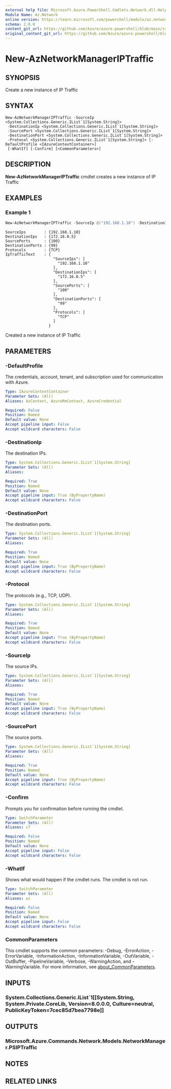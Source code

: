 ```yaml
---
external help file: Microsoft.Azure.PowerShell.Cmdlets.Network.dll-Help.xml
Module Name: Az.Network
online version: https://learn.microsoft.com/powershell/module/az.network/new-aznetworkmanageriptraffic
schema: 2.0.0
content_git_url: https://github.com/Azure/azure-powershell/blob/main/src/Network/Network/help/New-AzNetworkManagerIPTraffic.md
original_content_git_url: https://github.com/Azure/azure-powershell/blob/main/src/Network/Network/help/New-AzNetworkManagerIPTraffic.md
---
```


# New-AzNetworkManagerIPTraffic

## SYNOPSIS
Create a new instance of IP Traffic
## SYNTAX

```
New-AzNetworkManagerIPTraffic -SourceIp <System.Collections.Generic.IList`1[System.String]>
 -DestinationIp <System.Collections.Generic.IList`1[System.String]>
 -SourcePort <System.Collections.Generic.IList`1[System.String]>
 -DestinationPort <System.Collections.Generic.IList`1[System.String]>
 -Protocol <System.Collections.Generic.IList`1[System.String]> [-DefaultProfile <IAzureContextContainer>]
 [-WhatIf] [-Confirm] [<CommonParameters>]
```

## DESCRIPTION
**New-AzNetworkManagerIPTraffic** cmdlet creates a new instance of IP Traffic
## EXAMPLES

### Example 1
```powershell
New-AzNetworkManagerIPTraffic -SourceIp @("192.168.1.10") -DestinationIp @("172.16.0.5") -SourcePort @("100") -DestinationPort @("99") -Protocol @("TCP")
```

```output
SourceIps        : {192.168.1.10}
DestinationIps   : {172.16.0.5}
SourcePorts      : {100}
DestinationPorts : {99}
Protocols        : {TCP}
IpTrafficText    : {
                     "SourceIps": [
                       "192.168.1.10"
                     ],
                     "DestinationIps": [
                       "172.16.0.5"
                     ],
                     "SourcePorts": [
                       "100"
                     ],
                     "DestinationPorts": [
                       "99"
                     ],
                     "Protocols": [
                       "TCP"
                     ]
                   }

```


Created a new instance of IP Traffic
## PARAMETERS

### -DefaultProfile
The credentials, account, tenant, and subscription used for communication with Azure.

```yaml
Type: IAzureContextContainer
Parameter Sets: (All)
Aliases: AzContext, AzureRmContext, AzureCredential

Required: False
Position: Named
Default value: None
Accept pipeline input: False
Accept wildcard characters: False
```

### -DestinationIp
The destination IPs.

```yaml
Type: System.Collections.Generic.IList`1[System.String]
Parameter Sets: (All)
Aliases:

Required: True
Position: Named
Default value: None
Accept pipeline input: True (ByPropertyName)
Accept wildcard characters: False
```

### -DestinationPort
The destination ports.

```yaml
Type: System.Collections.Generic.IList`1[System.String]
Parameter Sets: (All)
Aliases:

Required: True
Position: Named
Default value: None
Accept pipeline input: True (ByPropertyName)
Accept wildcard characters: False
```

### -Protocol
The protocols (e.g., TCP, UDP).

```yaml
Type: System.Collections.Generic.IList`1[System.String]
Parameter Sets: (All)
Aliases:

Required: True
Position: Named
Default value: None
Accept pipeline input: True (ByPropertyName)
Accept wildcard characters: False
```

### -SourceIp
The source IPs.

```yaml
Type: System.Collections.Generic.IList`1[System.String]
Parameter Sets: (All)
Aliases:

Required: True
Position: Named
Default value: None
Accept pipeline input: True (ByPropertyName)
Accept wildcard characters: False
```

### -SourcePort
The source ports.

```yaml
Type: System.Collections.Generic.IList`1[System.String]
Parameter Sets: (All)
Aliases:

Required: True
Position: Named
Default value: None
Accept pipeline input: True (ByPropertyName)
Accept wildcard characters: False
```

### -Confirm
Prompts you for confirmation before running the cmdlet.

```yaml
Type: SwitchParameter
Parameter Sets: (All)
Aliases: cf

Required: False
Position: Named
Default value: None
Accept pipeline input: False
Accept wildcard characters: False
```

### -WhatIf
Shows what would happen if the cmdlet runs.
The cmdlet is not run.

```yaml
Type: SwitchParameter
Parameter Sets: (All)
Aliases: wi

Required: False
Position: Named
Default value: None
Accept pipeline input: False
Accept wildcard characters: False
```

### CommonParameters
This cmdlet supports the common parameters: -Debug, -ErrorAction, -ErrorVariable, -InformationAction, -InformationVariable, -OutVariable, -OutBuffer, -PipelineVariable, -Verbose, -WarningAction, and -WarningVariable. For more information, see [about_CommonParameters](http://go.microsoft.com/fwlink/?LinkID=113216).

## INPUTS

### System.Collections.Generic.IList`1[[System.String, System.Private.CoreLib, Version=8.0.0.0, Culture=neutral, PublicKeyToken=7cec85d7bea7798e]]

## OUTPUTS

### Microsoft.Azure.Commands.Network.Models.NetworkManager.PSIPTraffic

## NOTES

## RELATED LINKS
